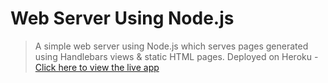 # Web Server Using Node.js
> A simple web server using Node.js which serves pages generated using Handlebars views & static HTML pages.
> Deployed on Heroku - [Click here to view the live app](https://stark-basin-88974.herokuapp.com/)
